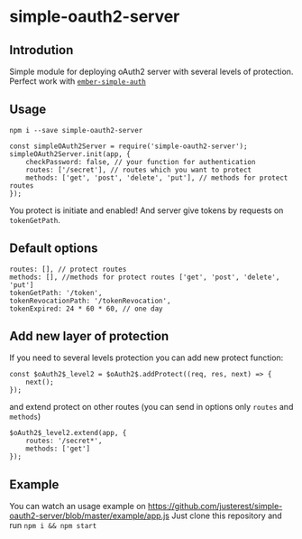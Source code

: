 # simple-oauth2-server
## Introdution
Simple module for deploying oAuth2 server with several levels of protection.
Perfect work with <a href="https://github.com/simplabs/ember-simple-auth">`ember-simple-auth`</a>
## Usage
```
npm i --save simple-oauth2-server
```
```
const simpleOAuth2Server = require('simple-oauth2-server');
simpleOAuth2Server.init(app, {
    checkPassword: false, // your function for authentication
    routes: ['/secret'], // routes which you want to protect
    methods: ['get', 'post', 'delete', 'put'], // methods for protect routes
});
```
You protect is initiate and enabled! And server give tokens by requests on `tokenGetPath`.
## Default options
```
routes: [], // protect routes
methods: [], //methods for protect routes ['get', 'post', 'delete', 'put']
tokenGetPath: '/token',
tokenRevocationPath: '/tokenRevocation',
tokenExpired: 24 * 60 * 60, // one day
```
## Add new layer of protection
If you need to several levels protection you can add new protect function:
```
const $oAuth2$_level2 = $oAuth2$.addProtect((req, res, next) => {
    next();
});
```
and extend protect on other routes (you can send in options only `routes` and `methods`)
```
$oAuth2$_level2.extend(app, {
    routes: '/secret*',
    methods: ['get']
});
```
## Example
You can watch an usage example on https://github.com/justerest/simple-oauth2-server/blob/master/example/app.js
Just clone this repository and run `npm i && npm start`
